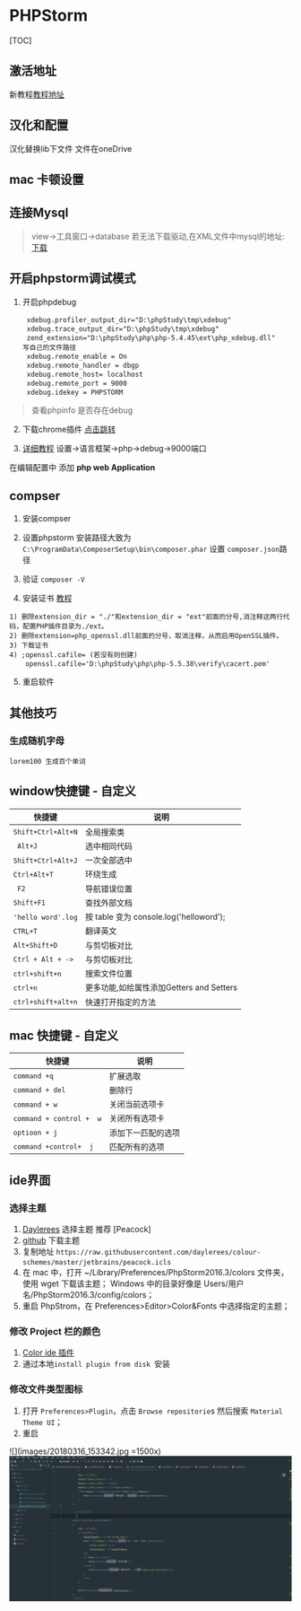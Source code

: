 # PHPStorm
[TOC]

## 激活地址
新教程[教程地址](http://www.imsxm.com/jetbrains-license-server.html)
## 汉化和配置
汉化替换lib下文件
文件在oneDrive
## mac 卡顿设置

## 连接Mysql
>view->工具窗口->database
>若无法下载驱动,在XML文件中mysql的地址:[下载](http://download.jetbrains.com/idea/jdbc-drivers/mysql-connector-java-5.1.35-bin.jar)

## 开启phpstorm调试模式

1. 开启phpdebug

		xdebug.profiler_output_dir="D:\phpStudy\tmp\xdebug"
		xdebug.trace_output_dir="D:\phpStudy\tmp\xdebug"
		zend_extension="D:\phpStudy\php\php-5.4.45\ext\php_xdebug.dll"   写自己的文件路径
		xdebug.remote_enable = On
		xdebug.remote_handler = dbgp
		xdebug.remote_host= localhost
		xdebug.remote_port = 9000
		xdebug.idekey = PHPSTORM
>查看phpinfo  是否存在debug
    
2. 下载chrome插件
		[点击跳转](https://chrome.google.com/webstore/detail/jetbrains-ide-support/hmhgeddbohgjknpmjagkdomcpobmllji)
        
3. [详细教程](https://segmentfault.com/a/1190000004175313)
设置->语言框架->php->debug->9000端口

在编辑配置中  添加 **php web Application**
    
## compser

1. 安装compser
2. 设置phpstorm
安装路径大致为`C:\ProgramData\ComposerSetup\bin\composer.phar`
设置 `composer.json`路径

3. 验证
`composer -V`
4. 安装证书
[教程](http://www.ituring.com.cn/article/261281)
```
1) 删除extension_dir = "./"和extension_dir = "ext"前面的分号,消注释这两行代码，配置PHP插件目录为./ext。
2) 删除extension=php_openssl.dll前面的分号，取消注释，从而启用OpenSSL插件。
3) 下载证书
4) ;openssl.cafile= (若没有则创建) 
    openssl.cafile='D:\phpStudy\php\php-5.5.38\verify\cacert.pem'
```
5. 重启软件

 ## 其他技巧
### 生成随机字母
`lorem100 生成百个单词`



## window快捷键 - 自定义
|快捷键|说明|
| --- | --- |
|   `Shift+Ctrl+Alt+N` |  全局搜索类  |
| ` Alt+J`  |   选中相同代码 |
|  `Shift+Ctrl+Alt+J` |   一次全部选中 |
|  `Ctrl+Alt+T`   |   环绕生成 |
| ` F2`  |   导航错误位置 |
|  `Shift+F1`  |   查找外部文档 |
|  `'hello word'.log`  |  按 table 变为  console.log('helloword'); |
|  `CTRL+T ` |   翻译英文 |
|  `Alt+Shift+D` |   与剪切板对比 |
|  `Ctrl + Alt + ->` |   与剪切板对比 |
|`ctrl+shift+n`| 搜索文件位置|
| `ctrl+n`|    更多功能,如给属性添加Getters and Setters |
|`ctrl+shift+alt+n`| 快速打开指定的方法|

## mac 快捷键 - 自定义
|快捷键|说明|
| --- | --- |
| `command +q`|  扩展选取|
|`command + del`| 删除行|
|`command + w`| 关闭当前选项卡|
|`command + control +  w`| 关闭所有选项卡  |
|`optioon + j`| 添加下一匹配的选项|
|`command +control+  j`| 匹配所有的选项|

## ide界面
### 选择主题

1. [Daylerees](http://daylerees.github.io/) 选择主题 推荐 [Peacock]
2. [github](https://github.com/daylerees/colour-schemes/tree/master/jetbrains)  下载主题
3. 复制地址 `https://raw.githubusercontent.com/daylerees/colour-schemes/master/jetbrains/peacock.icls`
4. 在 mac 中，打开 ~/Library/Preferences/PhpStorm2016.3/colors 文件夹，使用 wget 下载该主题；
  Windows 中的目录好像是 Users/用户名/PhpStorm2016.3/config/colors；
6. 重启 PhpStrom，在 Preferences>Editor>Color&Fonts 中选择指定的主题；

### 修改 Project 栏的颜色

1. [ Color ide 插件](https://plugins.jetbrains.com/plugin/7055-color-ide)
2. 通过本地`install plugin from disk `安装

### 修改文件类型图标
1. 打开 `Preferences>Plugin`，点击 `Browse repositorie`s 然后搜索 `Material Theme UI`；
2. 重启

![](images/20180316_153342.jpg =1500x)
![](images/20180316_153356.jpg)